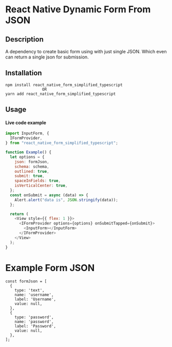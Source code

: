 # React Native Dynamic Form From JSON

## Description

A dependency to create basic form using with just single JSON. Which even can return a single json for submission.

## Installation

```
npm install react_native_form_simplified_typescript
                OR
yarn add react_native_form_simplified_typescript
```

## Usage

#### Live code example

```js live=true
import InputForm, {
  IFormProvider,
} from "react_native_form_simplified_typescript";
```

```js live=true
function Example() {
  let options = {
    json: formJson,
    schema: schema,
    outlined: true,
    submit: true,
    spaceInFields: true,
    isVerticalCenter: true,
  };
  const onSubmit = async (data) => {
    Alert.alert("data is", JSON.stringify(data));
  };

  return (
    <View style={{ flex: 1 }}>
      <IFormProvider options={options} onSubmitTapped={onSubmit}>
        <InputForm></InputForm>
      </IFormProvider>
    </View>
  );
}
```

# Example Form JSON

```
const formJson = [
  {
    type: 'text',
    name: 'username',
    label: 'Username',
    value: null,
  },
  {
    type: 'password',
    name: 'password',
    label: 'Password',
    value: null,
  },
];
```
